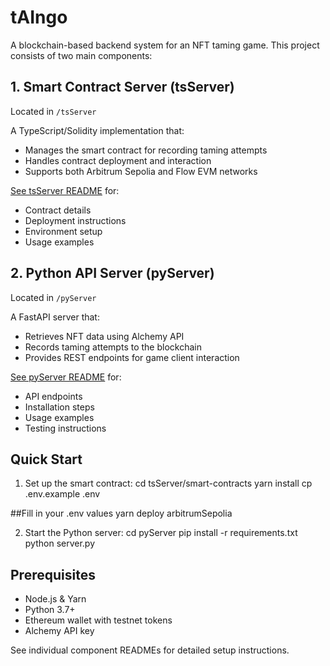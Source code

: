 # tAIngo

A blockchain-based backend system for an NFT taming game. This project consists of two main components:

## 1. Smart Contract Server (tsServer)
Located in `/tsServer`

A TypeScript/Solidity implementation that:
- Manages the smart contract for recording taming attempts
- Handles contract deployment and interaction
- Supports both Arbitrum Sepolia and Flow EVM networks

[See tsServer README](tsServer/README.md) for:
- Contract details
- Deployment instructions
- Environment setup
- Usage examples

## 2. Python API Server (pyServer)
Located in `/pyServer`

A FastAPI server that:
- Retrieves NFT data using Alchemy API
- Records taming attempts to the blockchain
- Provides REST endpoints for game client interaction

[See pyServer README](pyServer/README.md) for:
- API endpoints
- Installation steps
- Usage examples
- Testing instructions

## Quick Start

1. Set up the smart contract:
cd tsServer/smart-contracts
yarn install
cp .env.example .env

##Fill in your .env values
yarn deploy arbitrumSepolia  

2. Start the Python server:
cd pyServer
pip install -r requirements.txt
python server.py


## Prerequisites
- Node.js & Yarn
- Python 3.7+
- Ethereum wallet with testnet tokens
- Alchemy API key

See individual component READMEs for detailed setup instructions.
